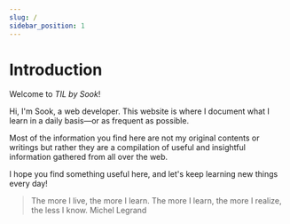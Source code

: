 ```yaml
---
slug: /
sidebar_position: 1
---
```


# Introduction

Welcome to _TIL by Sook_!

Hi, I'm Sook, a web developer. This website is where I document what I learn in a daily basis—or as frequent as possible.

Most of the information you find here are not my original contents or writings but rather they are a compilation of useful and insightful information gathered from all over the web.

I hope you find something useful here, and let's keep learning new things every day!

<blockquote className="styled">
The more I live, the more I learn. The more I learn, the more I realize, the less I know.
<span>Michel Legrand</span>
</blockquote>
